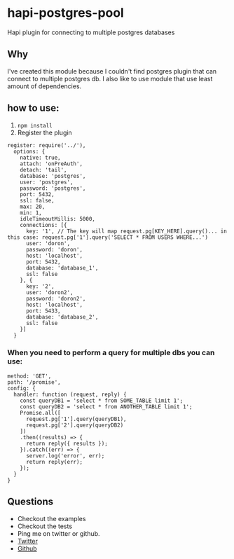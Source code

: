 # hapi-postgres-pool
Hapi plugin for connecting to multiple postgres databases

## Why
I've created this module because I couldn't find postgres plugin that can connect to multiple postgres db.
I also like to use module that use least amount of dependencies.

## how to use:

1. `npm install`
2. Register the plugin
```
register: require('../'),
  options: {
    native: true,
    attach: 'onPreAuth',
    detach: 'tail',
    database: 'postgres',
    user: 'postgres',
    password: 'postgres',
    port: 5432,
    ssl: false,
    max: 20,
    min: 1,
    idleTimeoutMillis: 5000,
    connections: [{
      key: '1', // The key will map request.pg[KEY_HERE].query()... in this case: request.pg['1'].query('SELECT * FROM USERS WHERE...')
      user: 'doron',
      password: 'doron',
      host: 'localhost',
      port: 5432,
      database: 'database_1',
      ssl: false
    }, {
      key: '2',
      user: 'doron2',
      password: 'doron2',
      host: 'localhost',
      port: 5433,
      database: 'database_2',
      ssl: false
    }]
  }
```

### When you need to perform a query for multiple dbs you can use:
```
method: 'GET',
path: '/promise',
config: {
  handler: function (request, reply) {
    const queryDB1 = 'select * from SOME_TABLE limit 1';
    const queryDB2 = 'select * from ANOTHER_TABLE limit 1';
    Promise.all([
      request.pg['1'].query(queryDB1),
      request.pg['2'].query(queryDB2)
    ])
    .then((results) => {
      return reply({ results });
    }).catch((err) => {
      server.log('error', err);
      return reply(err);
    });
  }
}
```


## Questions
  - Checkout the examples
  - Checkout the tests
  - Ping me on twitter or github.
  - [Twitter](twitter.com/segaldoron)
  - [Github](http://github.com/doron2402)